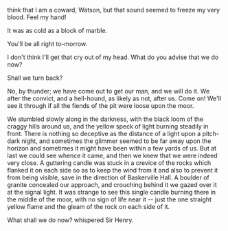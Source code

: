 think that I am a coward, Watson, but that sound seemed to freeze my
very blood. Feel my hand!

It was as cold as a block of marble.

You'll be all right to-morrow.

I don't think I'll get that cry out of my head. What do you advise
that we do now?

Shall we turn back?

No, by thunder; we have come out to get our man, and we will do it. We
after the convict, and a hell-hound, as likely as not, after us. Come
on! We'll see it through if all the fiends of the pit were loose upon
the moor.

We stumbled slowly along in the darkness, with the black loom of the
craggy hills around us, and the yellow speck of light burning steadily
in front. There is nothing so deceptive as the distance of a light upon
a pitch-dark night, and sometimes the glimmer seemed to be far away upon
the horizon and sometimes it might have been within a few yards of us.
But at last we could see whence it came, and then we knew that we were
indeed very close. A guttering candle was stuck in a crevice of the
rocks which flanked it on each side so as to keep the wind from it and
also to prevent it from being visible, save in the direction of
Baskerville Hall. A boulder of granite concealed our approach, and
crouching behind it we gazed over it at the signal light. It was strange
to see this single candle burning there in the middle of the moor, with
no sign of life near it -- just the one straight yellow flame and the
gleam of the rock on each side of it.

What shall we do now? whispered Sir Henry.

